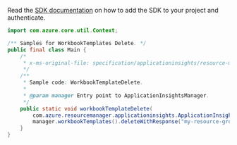Read the [SDK documentation](https://github.com/Azure/azure-sdk-for-java/blob/azure-resourcemanager-applicationinsights_1.0.0-beta.4/sdk/applicationinsights/azure-resourcemanager-applicationinsights/README.md) on how to add the SDK to your project and authenticate.

```java
import com.azure.core.util.Context;

/** Samples for WorkbookTemplates Delete. */
public final class Main {
    /*
     * x-ms-original-file: specification/applicationinsights/resource-manager/Microsoft.Insights/stable/2020-11-20/examples/WorkbookTemplateDelete.json
     */
    /**
     * Sample code: WorkbookTemplateDelete.
     *
     * @param manager Entry point to ApplicationInsightsManager.
     */
    public static void workbookTemplateDelete(
        com.azure.resourcemanager.applicationinsights.ApplicationInsightsManager manager) {
        manager.workbookTemplates().deleteWithResponse("my-resource-group", "my-template-resource", Context.NONE);
    }
}
```
